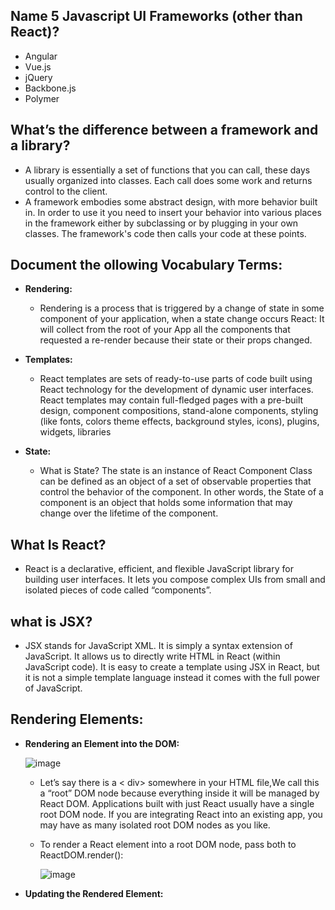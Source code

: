 


## Name 5 Javascript UI Frameworks (other than React)?
  - Angular
  - Vue.js
  - jQuery
  - Backbone.js
  - Polymer
## What’s the difference between a framework and a library?
  - A library is essentially a set of functions that you can call, these days usually organized into classes. Each call does some work and returns control to the client.
  - A framework embodies some abstract design, with more behavior built in. In order to use it you need to insert your behavior into various places in the framework either by subclassing or by plugging in your own classes. The framework's code then calls your code at these points.


## Document the ollowing Vocabulary Terms:
   - **Rendering:**
      - Rendering is a process that is triggered by a change of state in some component of your application, when a state change occurs React: It will collect from the root of your App all the components that requested a re-render because their state or their props changed.

   - **Templates:**
      - React templates are sets of ready-to-use parts of code built using React technology for the development of dynamic user interfaces. React templates may contain full-fledged pages with a pre-built design, component compositions, stand-alone components, styling (like fonts, colors theme effects, background styles, icons), plugins, widgets, libraries
   - **State:**
      - What is State? The state is an instance of React Component Class can be defined as an object of a set of observable properties that control the behavior of the component. In other words, the State of a component is an object that holds some information that may change over the lifetime of the component.


## What Is React?
  - React is a declarative, efficient, and flexible JavaScript library for building user interfaces. It lets you compose complex UIs from small and isolated pieces of code called “components”.

## what is JSX?
  - JSX stands for JavaScript XML. It is simply a syntax extension of JavaScript. It allows us to directly write HTML in React (within JavaScript code). It is easy to create a template using JSX in React, but it is not a simple template language instead it comes with the full power of JavaScript.

## Rendering Elements:
  - **Rendering an Element into the DOM:**

     ![image](https://user-images.githubusercontent.com/79833733/128561754-ef251c3a-ca4e-410f-ad25-65a1dc652565.png)
 
 
       - Let’s say there is a < div> somewhere in your HTML file,We call this a “root” DOM node because everything inside it will be managed by React DOM. Applications built with just React usually have a single root DOM node. If you are integrating React into an existing app, you may have as many isolated root DOM nodes as you like.
       - To render a React element into a root DOM node, pass both to ReactDOM.render():
  
  
          ![image](https://user-images.githubusercontent.com/79833733/128561964-0323c8b2-8d96-42ca-bd30-c486de44c080.png)
  
  - **Updating the Rendered Element:**



